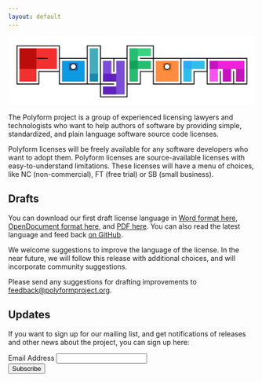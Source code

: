 ```yaml
---
layout: default
---
```


![Polyform](/logo.svg)

The Polyform project is a group of experienced licensing lawyers and technologists who want to help authors of software by providing simple, standardized, and plain language software source code licenses.

Polyform licenses will be freely available for any software developers who want to adopt them.  Polyform licenses are source-available licenses with easy-to-understand limitations.  These licenses will have a menu of choices, like NC (non-commercial), FT (free trial) or SB (small business). 

## Drafts

You can download our first draft license language in [Word format here](/polyform-v1.0.0-pre.1.docx), [OpenDocument format here](/polyform-v1.0.0-pre.1.odt), and [PDF here](/polyform-v1.0.0-pre.1.pdf).  You can also read the latest language and feed back [on GitHub](https://github.com/polyformproject/polyform-licenses).

We welcome suggestions to improve the language of the license.  In the near future, we will follow this release with additional choices, and will incorporate community suggestions.

Please send any suggestions for drafting improvements to [feedback@polyformproject.org](mailto:feedback@polyformproject.org).

## Updates

If you want to sign up for our mailing list, and get notifications of releases and other news about the project, you can sign up here:

<!-- Begin Mailchimp Signup Form -->
<div id="mc_embed_signup">
  <form action="https://kemitchell.us20.list-manage.com/subscribe/post?u=b2e4a9ce258a9e21fb37ee7f8&amp;id=f48d8bcccc" method="post" id="mc-embedded-subscribe-form" name="mc-embedded-subscribe-form" class="validate" target="_blank" novalidate="novalidate">
    <div id="mc_embed_signup_scroll">
      <div class="mc-field-group">
        <label for="mce-EMAIL">Email Address </label>
        <input type="email" value="" name="EMAIL" class="required email" id="mce-EMAIL">
      </div>
      <div id="mce-responses" class="clear">
        <div class="response" id="mce-error-response" style="display:none"></div>
        <div class="response" id="mce-success-response" style="display:none"></div>
      </div>
      <!-- real people should not fill this in and expect good things - do not remove this or risk form bot signups-->
      <div style="position: absolute; left: -5000px;" aria-hidden="true"><input type="text" name="b_b2e4a9ce258a9e21fb37ee7f8_f48d8bcccc" tabindex="-1" value=""></div>
      <div class="clear"><input type="submit" value="Subscribe" name="subscribe" id="mc-embedded-subscribe" class="button"></div>
    </div>
  </form>
</div>
<!-- End Mailchimp Signup Form -->
